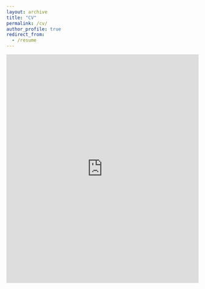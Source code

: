 ```yaml
---
layout: archive
title: "CV"
permalink: /cv/
author_profile: true
redirect_from:
  - /resume
---
```


<iframe src="https://www.business.uconn.edu/wp-content/uploads/sites/969/2019/08/ChenLiang-CV-Sep-2023-2.pdf" width="100%" height="600" frameborder="no" border="0" marginwidth="0" marginheight="0"></iframe>

